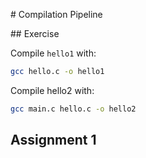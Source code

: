 # Compilation Pipeline

## Exercise

Compile `hello1` with:

```sh
gcc hello.c -o hello1
```

Compile hello2 with:

```sh
gcc main.c hello.c -o hello2
```

## Assignment 1
